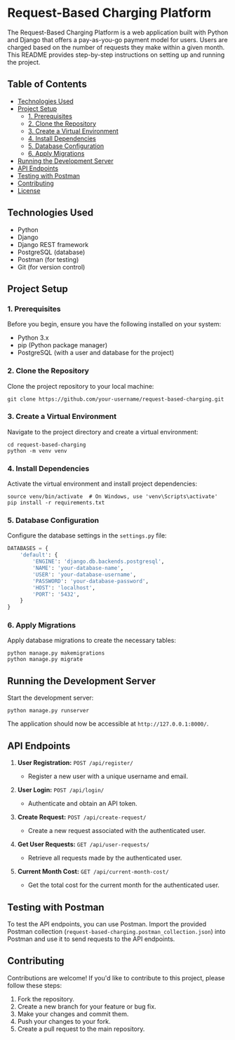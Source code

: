 # Request-Based Charging Platform

The Request-Based Charging Platform is a web application built with Python and Django that offers a pay-as-you-go payment model for users. Users are charged based on the number of requests they make within a given month. This README provides step-by-step instructions on setting up and running the project.

## Table of Contents

- [Technologies Used](#technologies-used)
- [Project Setup](#project-setup)
  - [1. Prerequisites](#1-prerequisites)
  - [2. Clone the Repository](#2-clone-the-repository)
  - [3. Create a Virtual Environment](#3-create-a-virtual-environment)
  - [4. Install Dependencies](#4-install-dependencies)
  - [5. Database Configuration](#5-database-configuration)
  - [6. Apply Migrations](#6-apply-migrations)
- [Running the Development Server](#running-the-development-server)
- [API Endpoints](#api-endpoints)
- [Testing with Postman](#testing-with-postman)
- [Contributing](#contributing)
- [License](#license)

## Technologies Used

- Python
- Django
- Django REST framework
- PostgreSQL (database)
- Postman (for testing)
- Git (for version control)

## Project Setup

### 1. Prerequisites

Before you begin, ensure you have the following installed on your system:

- Python 3.x
- pip (Python package manager)
- PostgreSQL (with a user and database for the project)

### 2. Clone the Repository

Clone the project repository to your local machine:

```shell
git clone https://github.com/your-username/request-based-charging.git
```

### 3. Create a Virtual Environment

Navigate to the project directory and create a virtual environment:

```shell
cd request-based-charging
python -m venv venv
```

### 4. Install Dependencies

Activate the virtual environment and install project dependencies:

```shell
source venv/bin/activate  # On Windows, use 'venv\Scripts\activate'
pip install -r requirements.txt
```

### 5. Database Configuration

Configure the database settings in the `settings.py` file:

```python
DATABASES = {
    'default': {
        'ENGINE': 'django.db.backends.postgresql',
        'NAME': 'your-database-name',
        'USER': 'your-database-username',
        'PASSWORD': 'your-database-password',
        'HOST': 'localhost',
        'PORT': '5432',
    }
}
```

### 6. Apply Migrations

Apply database migrations to create the necessary tables:

```shell
python manage.py makemigrations
python manage.py migrate
```

## Running the Development Server

Start the development server:

```shell
python manage.py runserver
```

The application should now be accessible at `http://127.0.0.1:8000/`.

## API Endpoints

1. **User Registration:** `POST /api/register/`
   - Register a new user with a unique username and email.

2. **User Login:** `POST /api/login/`
   - Authenticate and obtain an API token.

3. **Create Request:** `POST /api/create-request/`
   - Create a new request associated with the authenticated user.

4. **Get User Requests:** `GET /api/user-requests/`
   - Retrieve all requests made by the authenticated user.

5. **Current Month Cost:** `GET /api/current-month-cost/`
   - Get the total cost for the current month for the authenticated user.

## Testing with Postman

To test the API endpoints, you can use Postman. Import the provided Postman collection (`request-based-charging.postman_collection.json`) into Postman and use it to send requests to the API endpoints.

## Contributing

Contributions are welcome! If you'd like to contribute to this project, please follow these steps:

1. Fork the repository.
2. Create a new branch for your feature or bug fix.
3. Make your changes and commit them.
4. Push your changes to your fork.
5. Create a pull request to the main repository.
